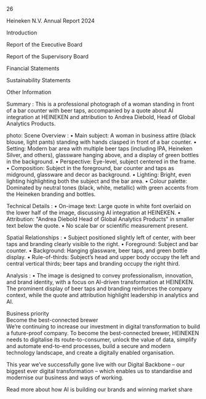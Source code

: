 26

Heineken
N.V.
Annual
Report
2024

Introduction

Report
of the
Executive
Board

Report
of the
Supervisory
Board

Financial
Statements

Sustainability
Statements

Other
Information <!-- marginalia, from page 0 (l=0.001,t=0.003,r=0.059,b=0.983), with ID 17d7a7a9-011c-4a74-b9d0-c52e44f2ce40 -->

Summary : This is a professional photograph of a woman standing in front of a bar counter with beer taps, accompanied by a quote about AI integration at HEINEKEN and attribution to Andrea Diebold, Head of Global Analytics Products.

photo:
Scene Overview :
  • Main subject: A woman in business attire (black blouse, light pants) standing with hands clasped in front of a bar counter.
  • Setting: Modern bar area with multiple beer taps (including IPA, Heineken Silver, and others), glassware hanging above, and a display of green bottles in the background.
  • Perspective: Eye-level, subject centered in the frame.
  • Composition: Subject in the foreground, bar counter and taps as midground, glassware and decor as background.
  • Lighting: Bright, even lighting highlighting both the subject and the bar area.
  • Colour palette: Dominated by neutral tones (black, white, metallic) with green accents from the Heineken branding and bottles.

Technical Details :
  • On-image text: Large quote in white font overlaid on the lower half of the image, discussing AI integration at HEINEKEN.
  • Attribution: "Andrea Diebold Head of Global Analytics Products" in smaller text below the quote.
  • No scale bar or scientific measurement present.

Spatial Relationships :
  • Subject positioned slightly left of center, with beer taps and branding clearly visible to the right.
  • Foreground: Subject and bar counter.
  • Background: Hanging glassware, beer taps, and green bottle display.
  • Rule-of-thirds: Subject’s head and upper body occupy the left and central vertical thirds; beer taps and branding occupy the right third.

Analysis :
  • The image is designed to convey professionalism, innovation, and brand identity, with a focus on AI-driven transformation at HEINEKEN. The prominent display of beer taps and branding reinforces the company context, while the quote and attribution highlight leadership in analytics and AI. <!-- figure, from page 0 (l=0.060,t=-0.001,r=0.644,b=0.915), with ID 1d99bd8a-de46-4e41-a310-6ed5e446edc3 -->

Business priority  
Become the best-connected brewer  
We’re continuing to increase our investment in digital transformation to build a future-proof company. To become the best-connected brewer, HEINEKEN needs to digitalise its route-to-consumer, unlock the value of data, simplify and automate end-to-end processes, build a secure and modern technology landscape, and create a digitally enabled organisation. <!-- text, from page 0 (l=0.645,t=0.038,r=0.962,b=0.456), with ID d79666b2-ba65-42bf-a4a4-bd9bc244367c -->

This year we’ve successfully gone live with our Digital Backbone – our biggest ever digital transformation – which enables us to standardise and modernise our business and ways of working. <!-- text, from page 0 (l=0.648,t=0.458,r=0.957,b=0.595), with ID 7b867e44-1a46-481d-87f5-d01ddf73c4c2 -->

Read more about how AI is building our brands and winning market share <!-- text, from page 0 (l=0.239,t=0.914,r=0.473,b=0.972), with ID b460f4f0-5221-4082-a3bc-c6c510d532c9 -->